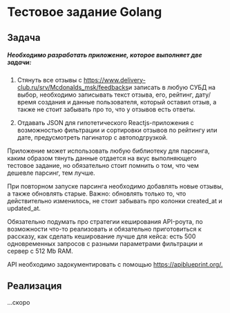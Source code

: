 # Тестовое задание Golang

## Задача

##### Необходимо разработать приложение, которое выполняет две задачи:
1) Стянуть все отзывы с ​https://www.delivery-club.ru/srv/Mcdonalds_msk/feedbacks ​и записать в любую СУБД на выбор, необходимо записывать текст отзыва, его, рейтинг, дату/время создания и данные пользователя, который оставил отзыв, а также не стоит забывать про то, что у отзывов есть ответы.

2) Отдавать JSON для гипотетического Reactjs-приложения с возможностью фильтрации и сортировки отзывов по рейтингу или дате, предусмотреть пагинатор с автоподгрузкой.


Приложение может использовать любую библиотеку для парсинга, каким образом тянуть данные отдается на вкус выполняющего тестовое задание, но обязательно стоит помнить о том, что чем дешевле парсинг, тем лучше.

При повторном запуске парсинга необходимо добавлять новые отзывы, а также обновлять старые. Важно: обновлять только то, что действительно изменилось, не стоит забывать про колонки created_at и updated_at.

Обязательно подумать про стратегии кеширования API-роута, по возможности что-то реализовать и обязательно приготовиться к рассказу, как сделать кеширование лучше для кейса: есть 500 одновременных запросов с разными параметрами фильтрации и сервер с 512 Mb RAM.

API необходимо задокументировать с помощью ​https://apiblueprint.org/.​


## Реализация


...скоро